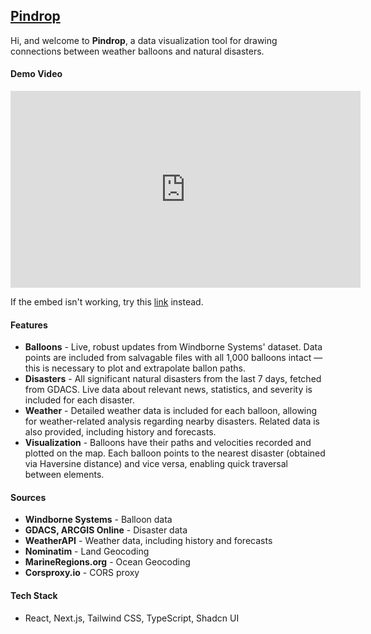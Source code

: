 ## [Pindrop](https://pindrop-johnliu.vercel.app)

Hi, and welcome to <b>Pindrop</b>, a data visualization tool for drawing connections between weather balloons and natural disasters.

#### Demo Video

<iframe width="560" height="315" src="https://www.youtube.com/embed/TQ1BVvr-byA" frameborder="0" allow="accelerometer; autoplay; clipboard-write; encrypted-media; gyroscope; picture-in-picture" allowfullscreen></iframe>

If the embed isn't working, try this [link](https://drive.google.com/file/d/19nkIwe3NzUFPtcHaJiFnczXjy-Uer-nG/view?usp=sharing) instead.


#### Features

<ul>
    <li>
        <b>Balloons</b> - Live, robust updates from Windborne Systems&apos; dataset. Data points are included
        from salvagable files with all 1,000 balloons intact &mdash; this is necessary to plot and extrapolate ballon paths.
    </li>
    <li>
        <b>Disasters</b> - All significant natural disasters from the last 7 days, fetched from GDACS. Live data about relevant
        news, statistics, and severity is included for each disaster.
    </li>
    <li>
        <b>Weather</b> - Detailed weather data is included for each balloon, allowing for weather-related analysis regarding
        nearby disasters. Related data is also provided, including history and forecasts.
    </li>
    <li>
        <b>Visualization</b> - Balloons have their paths and velocities recorded and plotted on the map. Each balloon points to the
        nearest disaster (obtained via Haversine distance) and vice versa, enabling quick traversal between elements.
    </li>
</ul>

#### Sources

 <ul>
    <li>
        <b>Windborne Systems</b> - Balloon data
    </li>
    <li>
        <b>GDACS, ARCGIS Online</b> - Disaster data
    </li>
    <li>
        <b>WeatherAPI</b> - Weather data, including history and forecasts
    </li>
    <li>
        <b>Nominatim</b> - Land Geocoding
    </li>
    <li>
        <b>MarineRegions.org</b> - Ocean Geocoding
    </li>
    <li>
        <b>Corsproxy.io</b> - CORS proxy
    </li>
</ul>

#### Tech Stack

<ul>
    <li>
        React, Next.js, Tailwind CSS, TypeScript, Shadcn UI
    </li>
</ul>